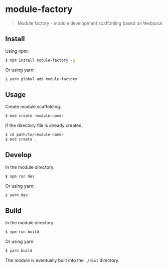 # module-factory

> Module factory - module development scaffolding based on Webpack

## Install

Using npm:

```sh
$ npm install module-factory -g
```

Or using yarn:

```sh
$ yarn global add module-factory
```

## Usage

Create module scaffolding.

```sh
$ mod create <module-name>
```

If the directory file is already created.

```sh
$ cd path/to/<module-name>
$ mod create .
```

## Develop

In the module directory.

```sh
$ npm run dev
```

Or using yarn:

```sh
$ yarn dev
```

## Build

In the module directory.

```sh
$ npm run build
```

Or using yarn:

```sh
$ yarn build
```

The module is eventually built into the `./dist` directory.